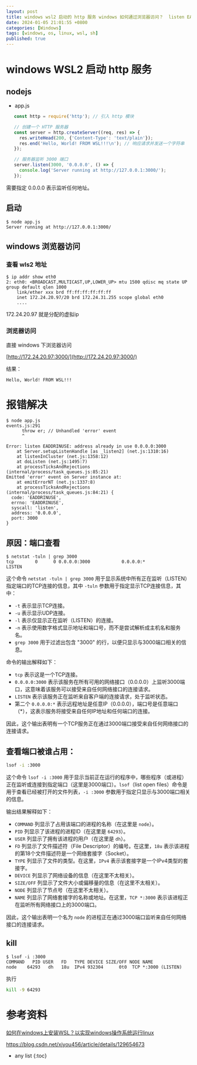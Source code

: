 ```yaml
---
layout: post
title: windows wsl2 启动的 http 服务 windows 如何通过浏览器访问？  listen EADDRINUSE address already in use
date: 2024-01-05 21:01:55 +0800
categories: [Windows]
tags: [windows, os, linux, wsl, sh]
published: true
---
```


# windows WSL2 启动 http 服务

## nodejs

- app.js

```js
   const http = require('http'); // 引入 http 模块

   // 创建一个 HTTP 服务器
   const server = http.createServer((req, res) => {
     res.writeHead(200, {'Content-Type': 'text/plain'});
     res.end('Hello, World! FROM WSL!!!\n'); // 响应请求并发送一个字符串
   });

   // 服务器监听 3000 端口
   server.listen(3000, '0.0.0.0', () => {
     console.log('Server running at http://127.0.0.1:3000/');
   });
```

需要指定 0.0.0.0  表示监听任何地址。

## 启动

```
$ node app.js
Server running at http://127.0.0.1:3000/
```

## windows 浏览器访问

### 查看 wls2 地址

```
$ ip addr show eth0
2: eth0: <BROADCAST,MULTICAST,UP,LOWER_UP> mtu 1500 qdisc mq state UP group default qlen 1000
    link/ether xxx brd ff:ff:ff:ff:ff:ff
    inet 172.24.20.97/20 brd 172.24.31.255 scope global eth0
    ....
```

172.24.20.97 就是分配的虚拟ip 


### 浏览器访问

直接 windows 下浏览器访问 

[http://172.24.20.97:3000/](http://172.24.20.97:3000/)

结果：

```
Hello, World! FROM WSL!!!
```


# 报错解决

```
$ node app.js
events.js:291
      throw er; // Unhandled 'error' event
      ^

Error: listen EADDRINUSE: address already in use 0.0.0.0:3000
    at Server.setupListenHandle [as _listen2] (net.js:1310:16)
    at listenInCluster (net.js:1358:12)
    at doListen (net.js:1495:7)
    at processTicksAndRejections (internal/process/task_queues.js:85:21)
Emitted 'error' event on Server instance at:
    at emitErrorNT (net.js:1337:8)
    at processTicksAndRejections (internal/process/task_queues.js:84:21) {
  code: 'EADDRINUSE',
  errno: 'EADDRINUSE',
  syscall: 'listen',
  address: '0.0.0.0',
  port: 3000
}
```

## 原因：端口查看

```
$ netstat -tuln | grep 3000
tcp        0      0 0.0.0.0:3000            0.0.0.0:*               LISTEN
```

这个命令 `netstat -tuln | grep 3000` 用于显示系统中所有正在监听（LISTEN）指定端口的TCP连接的信息，其中 `-tuln` 参数用于指定显示TCP连接信息，其中：

- `-t` 表示显示TCP连接。
- `-u` 表示显示UDP连接。
- `-l` 表示仅显示正在监听（LISTEN）的连接。
- `-n` 表示使用数字格式显示地址和端口号，而不是尝试解析成主机名和服务名。
- `grep 3000` 用于过滤出包含 "3000" 的行，以便只显示与3000端口相关的信息。

命令的输出解释如下：

- `tcp` 表示这是一个TCP连接。
- `0.0.0.0:3000` 表示该服务在所有可用的网络接口（0.0.0.0）上监听3000端口，这意味着该服务可以接受来自任何网络接口的连接请求。
- `LISTEN` 表示该服务正在监听来自客户端的连接请求，处于监听状态。
- 第二个 `0.0.0.0:*` 表示远程地址是任意IP（0.0.0.0），端口号是任意端口（*），这表示服务将接受来自任何IP地址和任何端口的连接。

因此，这个输出表明有一个TCP服务正在通过3000端口接受来自任何网络接口的连接请求。

## 查看端口被谁占用：

```sh
lsof -i :3000
```

这个命令 `lsof -i :3000` 用于显示当前正在运行的程序中，哪些程序（或进程）正在监听或连接到指定端口（这里是3000端口）。`lsof`（list open files）命令是用于查看已经被打开的文件列表，`-i :3000` 参数用于指定只显示与3000端口相关的信息。

输出结果解释如下：

- `COMMAND` 列显示了占用该端口的进程的名称（在这里是 `node`）。
- `PID` 列显示了该进程的进程ID（在这里是 `64293`）。
- `USER` 列显示了拥有该进程的用户（在这里是 `dh`）。
- `FD` 列显示了文件描述符（File Descriptor）的编号。在这里，`18u` 表示该进程的第18个文件描述符是一个网络套接字（Socket）。
- `TYPE` 列显示了文件的类型。在这里，`IPv4` 表示该套接字是一个IPv4类型的套接字。
- `DEVICE` 列显示了网络设备的信息（在这里不太相关）。
- `SIZE/OFF` 列显示了文件大小或偏移量的信息（在这里不太相关）。
- `NODE` 列显示了节点号（在这里不太相关）。
- `NAME` 列显示了网络套接字的名称或地址。在这里，`TCP *:3000` 表示该进程正在监听所有网络接口上的3000端口。

因此，这个输出表明一个名为 `node` 的进程正在通过3000端口监听来自任何网络接口的连接请求。

## kill

```
$ lsof -i :3000
COMMAND   PID USER   FD   TYPE DEVICE SIZE/OFF NODE NAME
node    64293   dh   18u  IPv4 932304      0t0  TCP *:3000 (LISTEN)
```

执行

```sh
kill -9 64293
```

# 参考资料

[如何在windows上安装WSL？以实现windows操作系统运行linux](https://blog.csdn.net/weixin_40551464/article/details/133577201)

https://blog.csdn.net/xjyou456/article/details/129654673

* any list
{:toc}
